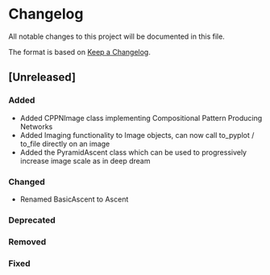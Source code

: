 # Changelog
All notable changes to this project will be documented in this file.

The format is based on [Keep a Changelog](http://keepachangelog.com/en/1.0.0/).

## [Unreleased]
### Added
- Added CPPNImage class implementing Compositional Pattern Producing Networks
- Added Imaging functionality to Image objects, can now call to_pyplot / to_file directly on an image
- Added the PyramidAscent class which can be used to progressively increase image scale as in deep dream
### Changed
- Renamed BasicAscent to Ascent
### Deprecated
### Removed
### Fixed


